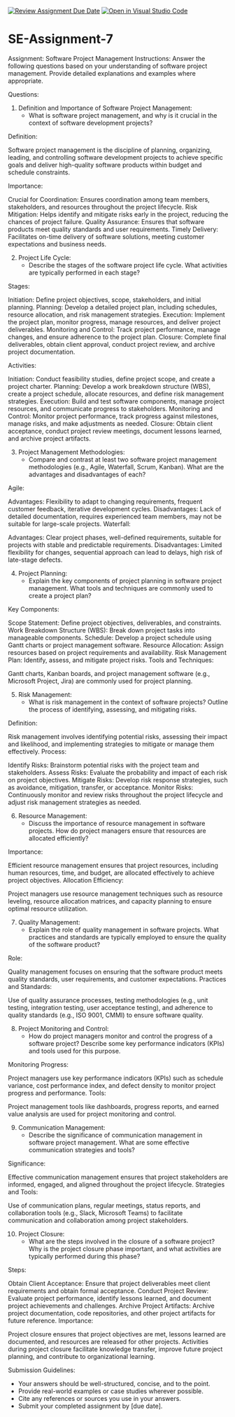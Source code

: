 [![Review Assignment Due Date](https://classroom.github.com/assets/deadline-readme-button-22041afd0340ce965d47ae6ef1cefeee28c7c493a6346c4f15d667ab976d596c.svg)](https://classroom.github.com/a/KfkyH0Wl)
[![Open in Visual Studio Code](https://classroom.github.com/assets/open-in-vscode-2e0aaae1b6195c2367325f4f02e2d04e9abb55f0b24a779b69b11b9e10269abc.svg)](https://classroom.github.com/online_ide?assignment_repo_id=15310990&assignment_repo_type=AssignmentRepo)
# SE-Assignment-7
Assignment: Software Project Management
Instructions:
Answer the following questions based on your understanding of software project management. Provide detailed explanations and examples where appropriate.

 Questions:

1. Definition and Importance of Software Project Management:
   - What is software project management, and why is it crucial in the context of software development projects?

Definition:

Software project management is the discipline of planning, organizing, leading, and controlling software development projects to achieve specific goals and deliver high-quality software products within budget and schedule constraints.

Importance:

Crucial for Coordination: Ensures coordination among team members, stakeholders, and resources throughout the project lifecycle.
Risk Mitigation: Helps identify and mitigate risks early in the project, reducing the chances of project failure.
Quality Assurance: Ensures that software products meet quality standards and user requirements.
Timely Delivery: Facilitates on-time delivery of software solutions, meeting customer expectations and business needs.



2. Project Life Cycle:
   - Describe the stages of the software project life cycle. What activities are typically performed in each stage?

Stages:

Initiation: Define project objectives, scope, stakeholders, and initial planning.
Planning: Develop a detailed project plan, including schedules, resource allocation, and risk management strategies.
Execution: Implement the project plan, monitor progress, manage resources, and deliver project deliverables.
Monitoring and Control: Track project performance, manage changes, and ensure adherence to the project plan.
Closure: Complete final deliverables, obtain client approval, conduct project review, and archive project documentation.

Activities:

Initiation: Conduct feasibility studies, define project scope, and create a project charter.
Planning: Develop a work breakdown structure (WBS), create a project schedule, allocate resources, and define risk management strategies.
Execution: Build and test software components, manage project resources, and communicate progress to stakeholders.
Monitoring and Control: Monitor project performance, track progress against milestones, manage risks, and make adjustments as needed.
Closure: Obtain client acceptance, conduct project review meetings, document lessons learned, and archive project artifacts.



3. Project Management Methodologies:
   - Compare and contrast at least two software project management methodologies (e.g., Agile, Waterfall, Scrum, Kanban). What are the advantages and disadvantages of each?

Agile:

Advantages: Flexibility to adapt to changing requirements, frequent customer feedback, iterative development cycles.
Disadvantages: Lack of detailed documentation, requires experienced team members, may not be suitable for large-scale projects.
Waterfall:

Advantages: Clear project phases, well-defined requirements, suitable for projects with stable and predictable requirements.
Disadvantages: Limited flexibility for changes, sequential approach can lead to delays, high risk of late-stage defects.



4. Project Planning:
   - Explain the key components of project planning in software project management. What tools and techniques are commonly used to create a project plan?

Key Components:

Scope Statement: Define project objectives, deliverables, and constraints.
Work Breakdown Structure (WBS): Break down project tasks into manageable components.
Schedule: Develop a project schedule using Gantt charts or project management software.
Resource Allocation: Assign resources based on project requirements and availability.
Risk Management Plan: Identify, assess, and mitigate project risks.
Tools and Techniques:

Gantt charts, Kanban boards, and project management software (e.g., Microsoft Project, Jira) are commonly used for project planning.




5. Risk Management:
   - What is risk management in the context of software projects? Outline the process of identifying, assessing, and mitigating risks.


 Definition:

Risk management involves identifying potential risks, assessing their impact and likelihood, and implementing strategies to mitigate or manage them effectively.
Process:

Identify Risks: Brainstorm potential risks with the project team and stakeholders.
Assess Risks: Evaluate the probability and impact of each risk on project objectives.
Mitigate Risks: Develop risk response strategies, such as avoidance, mitigation, transfer, or acceptance.
Monitor Risks: Continuously monitor and review risks throughout the project lifecycle and adjust risk management strategies as needed. 


6. Resource Management:
   - Discuss the importance of resource management in software projects. How do project managers ensure that resources are allocated efficiently?

Importance:

Efficient resource management ensures that project resources, including human resources, time, and budget, are allocated effectively to achieve project objectives.
Allocation Efficiency:

Project managers use resource management techniques such as resource leveling, resource allocation matrices, and capacity planning to ensure optimal resource utilization.



7. Quality Management:
   - Explain the role of quality management in software projects. What practices and standards are typically employed to ensure the quality of the software product?


Role:

Quality management focuses on ensuring that the software product meets quality standards, user requirements, and customer expectations.
Practices and Standards:

Use of quality assurance processes, testing methodologies (e.g., unit testing, integration testing, user acceptance testing), and adherence to quality standards (e.g., ISO 9001, CMMI) to ensure software quality.


8. Project Monitoring and Control:
   - How do project managers monitor and control the progress of a software project? Describe some key performance indicators (KPIs) and tools used for this purpose.


Monitoring Progress:

Project managers use key performance indicators (KPIs) such as schedule variance, cost performance index, and defect density to monitor project progress and performance.
Tools:

Project management tools like dashboards, progress reports, and earned value analysis are used for project monitoring and control.


9. Communication Management:
   - Describe the significance of communication management in software project management. What are some effective communication strategies and tools?

Significance:

Effective communication management ensures that project stakeholders are informed, engaged, and aligned throughout the project lifecycle.
Strategies and Tools:

Use of communication plans, regular meetings, status reports, and collaboration tools (e.g., Slack, Microsoft Teams) to facilitate communication and collaboration among project stakeholders.



10. Project Closure:
    - What are the steps involved in the closure of a software project? Why is the project closure phase important, and what activities are typically performed during this phase?


Steps:

Obtain Client Acceptance: Ensure that project deliverables meet client requirements and obtain formal acceptance.
Conduct Project Review: Evaluate project performance, identify lessons learned, and document project achievements and challenges.
Archive Project Artifacts: Archive project documentation, code repositories, and other project artifacts for future reference.
Importance:

Project closure ensures that project objectives are met, lessons learned are documented, and resources are released for other projects.
Activities during project closure facilitate knowledge transfer, improve future project planning, and contribute to organizational learning.



Submission Guidelines:
- Your answers should be well-structured, concise, and to the point.
- Provide real-world examples or case studies wherever possible.
- Cite any references or sources you use in your answers.
- Submit your completed assignment by [due date].

